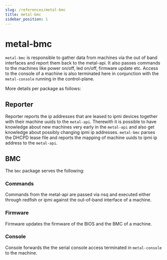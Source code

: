 ```yaml
---
slug: /references/metal-bmc
title: metal-bmc
sidebar_position: 1
---
```


# metal-bmc

`metal-bmc` is responsible to gather data from machines via the out of band interfaces and report them back to the metal-api.
It also passes commands to the machines like power on/off, led on/off, firmware update etc.
Access to the console of a machine is also terminated here in conjunction with the `metal-console` running in the control-plane.

More details per package as follows:

## Reporter

Reporter reports the ip addresses that are leased to ipmi devices together with their machine uuids to the `metal-api`.
Therewith it is possible to have knowledge about new machines very early in the `metal-api` and also get knowledge about possibly changing ipmi ip addresses.
`metal-bmc` parses the DHCPD lease file and reports the mapping of machine uuids to ipmi ip address to the `metal-api`.

## BMC

The `bmc` package serves the following:

### Commands

Commands from the metal-api are passed via nsq and executed either through redfish or ipmi against the out-of-band interface of a machine.

### Firmware

Firmware updates the firmware of the BIOS and the BMC of a machine.

### Console

Console forwards the the serial console access terminated in `metal-console` to the machine.